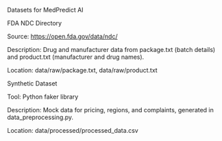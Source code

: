 Datasets for MedPredict AI





FDA NDC Directory





Source: https://open.fda.gov/data/ndc/



Description: Drug and manufacturer data from package.txt (batch details) and product.txt (manufacturer and drug names).



Location: data/raw/package.txt, data/raw/product.txt



Synthetic Dataset





Tool: Python faker library



Description: Mock data for pricing, regions, and complaints, generated in data_preprocessing.py.



Location: data/processed/processed_data.csv